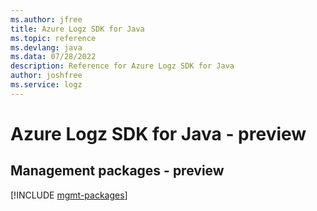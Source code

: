 ```yaml
---
ms.author: jfree
title: Azure Logz SDK for Java
ms.topic: reference
ms.devlang: java
ms.data: 07/28/2022
description: Reference for Azure Logz SDK for Java
author: joshfree
ms.service: logz
---
```

# Azure Logz SDK for Java - preview

## Management packages - preview
[!INCLUDE [mgmt-packages](logz-mgmt-index.md)]
